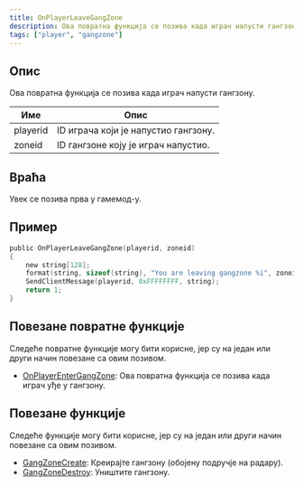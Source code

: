```yaml
---
title: OnPlayerLeaveGangZone
description: Ова повратна функција се позива када играч напусти гангзону.
tags: ["player", "gangzone"]
---
```


<VersionWarn name='callback' version='omp v1.1.0.2612' />

## Опис

Ова повратна функција се позива када играч напусти гангзону.

| Име      | Опис                                           |
| -------- | ---------------------------------------------- |
| playerid | ID играча који је напустио гангзону.           |
| zoneid   | ID гангзоне коју је играч напустио.            |

## Враћа

Увек се позива прва у гамемод-у.

## Пример

```c
public OnPlayerLeaveGangZone(playerid, zoneid)
{
    new string[128];
    format(string, sizeof(string), "You are leaving gangzone %i", zoneid);
    SendClientMessage(playerid, 0xFFFFFFFF, string);
    return 1;
}
```

## Повезане повратне функције

Следеће повратне функције могу бити корисне, јер су на један или други начин повезане са овим позивом.

- [OnPlayerEnterGangZone](OnPlayerEnterGangZone): Ова повратна функција се позива када играч уђе у гангзону. 

## Повезане функције

Следеће функције могу бити корисне, јер су на један или други начин повезане са овим позивом.

- [GangZoneCreate](../functions/GangZoneCreate): Креирајте гангзону (обојену подручје на радару).
- [GangZoneDestroy](../functions/GangZoneDestroy): Уништите гангзону.